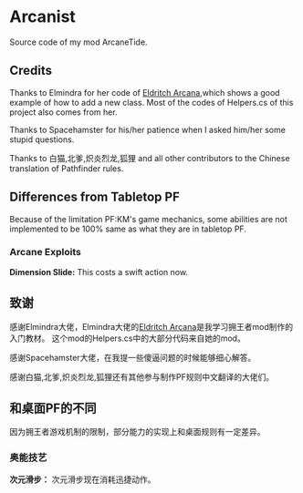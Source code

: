# Arcanist
Source code of my mod ArcaneTide.

## Credits
Thanks to Elmindra for her code of [Eldritch Arcana](https://github.com/jennyem/pathfinder-mods),which shows a good example of how to add a new class.
Most of the codes of Helpers.cs of this project also comes from her.

Thanks to Spacehamster for his/her patience when I asked him/her some stupid questions.

Thanks to 白猫,北爹,炽炎烈龙,狐狸 and all other contributors to the Chinese translation of Pathfinder rules.

## Differences from Tabletop PF
Because of the limitation PF:KM's game mechanics, some abilities are not implemented to be 100% same as what they are in tabletop PF.
### Arcane Exploits
**Dimension Slide:** This costs a swift action now.

## 致谢
感谢Elmindra大佬，Elmindra大佬的[Eldritch Arcana](https://github.com/jennyem/pathfinder-mods)是我学习拥王者mod制作的入门教材。
这个mod的Helpers.cs中的大部分代码来自她的mod。

感谢Spacehamster大佬，在我提一些傻逼问题的时候能够细心解答。

感谢白猫,北爹,炽炎烈龙,狐狸还有其他参与制作PF规则中文翻译的大佬们。

## 和桌面PF的不同
因为拥王者游戏机制的限制，部分能力的实现上和桌面规则有一定差异。
### 奥能技艺
**次元滑步：** 次元滑步现在消耗迅捷动作。